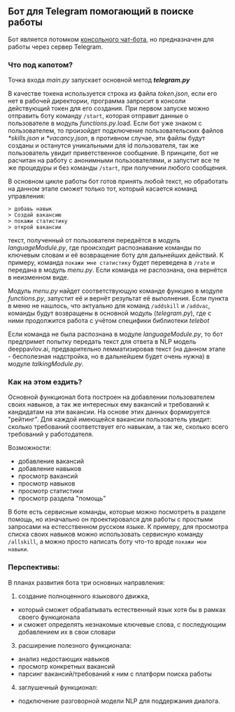 ## Бот для Telegram помогающий в поиске работы

Бот является потомком [консольного чат-бота](https://github.com/AlexeyDmitrich/python_introduction/blob/master/seminar7/homeTaskOptionalBot.py), но предназначен
для работы через сервер Telegram.

### Что под капотом?

Точка входа *main.py* запускает основной метод **_telegram.py_**

В качестве токена используется строка из файла *token.json*, если его нет в рабочей директории, программа запросит в консоли 
действующий токен для его создания. При первом запуске можно отправить боту команду `/start`, которая отправит данные о пользователе
в модуль *functions.py*.load. Если бот уже знаком с пользователем, то произойдет подключение пользовательских файлов *\*skills.json* и *\*vacancy.json*,
в противном случае, эти файлы будут созданы и останутся уникальными для id пользователя, так же пользователь увидит приветственное сообщение.
В принципе, бот не расчитан на работу с анонимными пользователями, и запустит все те же процедуры и без команды `/start`, при получении любого сообщения.

В основном цикле работы бот готов принять любой текст, но обработать на данном этапе сможет только тот, который касается команд управления:
```
> добавь навык
> Создай вакансию
> покажи статистику
> открой вакансии
```
текст, полученный от пользователя передаётся в модуль *languageModule.py*, где происходит распознавание команды по ключевым словам и её 
возвращение боту для дальнейших действий. 
К примеру, команда `покажи мне статистику` будет переведена в `/rate` и передана в модуль *menu.py*. 
Если команда не распознана, она вернётся в неизменном виде.

Модуль *menu.py* найдет соответствующую команде функцию в модуле *functions.py*, запустит её и вернёт результат её выполнения. 
Если пункта в меню не нашлось, что актуально для команд `/addskill` и `/addvac`, команды будут возвращены в основной модуль (*telegram.py*), где с ними 
продолжится работа с учётом специфики библиотеки *telebot*

Если команда не была распознана в модуле *languageModule.py*, то бот предпримет попытку передать текст для ответа в NLP модель deeppavlov.ai, 
предварительно лемматизировав текст (на данном этапе - бесполезная надстройка, но в дальнейшем будет очень нужна) в модуле *talkingModule.py*.

### Как на этом ездить?

Основной функционал бота построен на добавлении пользователем своих навыков, а так же интересных ему вакансий и требований к кандидатам на эти вакансии.
На основе этих данных формируется "рейтинг". Для каждой имеющейся вакансии пользователь увидит: сколько требований соответствует его навыкам, а так же, 
сколько всего требований у работодателя. 

Возможности: 
- добавление вакансий
- добавление навыков
- просмотр вакансий
- просмотр навыков
- просмотр статистики
- просмотр раздела "помощь"

В боте есть сервисные команды, которые можно посмотреть в разделе помощь, но изначально он проектировался для работы с простыми запросами на естесственном 
русском языке. К примеру, для просмотра списка своих навыков можно использовать сервисную команду `/allskill`, а можно просто написать боту 
что-то вроде `покажи мои навыки`. 

### Перспективы:

В планах развития бота три основных направления:
1. создание полноценного языкового движка,
  - который сможет обрабатывать естественный язык хотя бы в рамках своего функционала
  - и сможет определять незнакомые ключевые слова, с последующим добавлением их в свои словари
3. расширение полезного функционала: 
  - анализ недостающих навыков
  - просмотр конкретных вакансий
  - парсинг вакансий/требований к ним с платформ поиска работы
4. заглушечный функционал: 
  - подключение разговорной модели NLP для поддержания диалога.
